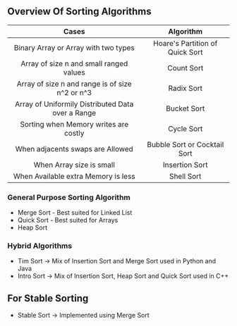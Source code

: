 ## Overview Of Sorting Algorithms

<center>

|                       Cases                       |            Algorithm            |
| :-----------------------------------------------: | :-----------------------------: |
|       Binary Array or Array with two types        | Hoare's Partition of Quick Sort |
|      Array of size n and small ranged values      |           Count Sort            |
|  Array of size n and range is of size n^2 or n^3  |           Radix Sort            |
| Array of Uniformily Distributed Data over a Range |           Bucket Sort           |
|       Sorting when Memory writes are costly       |           Cycle Sort            |
|         When adjacents swaps are Allowed          |  Bubble Sort or Cocktail Sort   |
|             When Array size is small              |         Insertion Sort          |
|        When Available extra Memory is less        |           Shell Sort            |

</center>

### General Purpose Sorting Algorithm

- Merge Sort - Best suited for Linked List
- Quick Sort - Best suited for Arrays
- Heap Sort

### Hybrid Algorithms

- Tim Sort -> Mix of Insertion Sort and Merge Sort used in Python and Java
- Intro Sort -> Mix of Insertion Sort, Heap Sort and Quick Sort used in C++

## For Stable Sorting

- Stable Sort -> Implemented using Merge Sort
